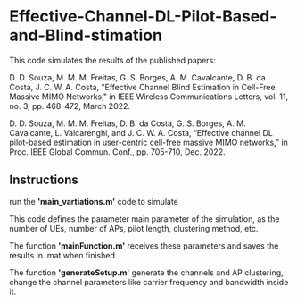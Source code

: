 # Effective-Channel-DL-Pilot-Based-and-Blind-stimation

This code simulates the results of the published papers: 

D. D. Souza, M. M. M. Freitas, G. S. Borges, A. M. Cavalcante, D. B. da Costa, J. C. W. A. Costa,
"Effective Channel Blind Estimation in Cell-Free Massive MIMO Networks," in IEEE Wireless
Communications Letters, vol. 11, no. 3, pp. 468-472, March 2022.

D. D. Souza, M. M. M. Freitas, D. B. da Costa, G. S. Borges, A. M. Cavalcante, L. Valcarenghi, and J. C.
W. A. Costa, “Effective channel DL pilot-based estimation in user-centric cell-free massive MIMO
networks,” in Proc. IEEE Global Commun. Conf., pp. 705-710, Dec. 2022.

## Instructions

run the **'main_vartiations.m'** code to simulate

This code defines the parameter main parameter of the simulation, as the number of UEs, number of APs, pilot length, clustering method, etc.

The function **'mainFunction.m'** receives these parameters and saves the results in .mat when finished

The function **'generateSetup.m'** generate the channels and AP clustering, change the channel parameters like carrier frequency and bandwidth inside it.
